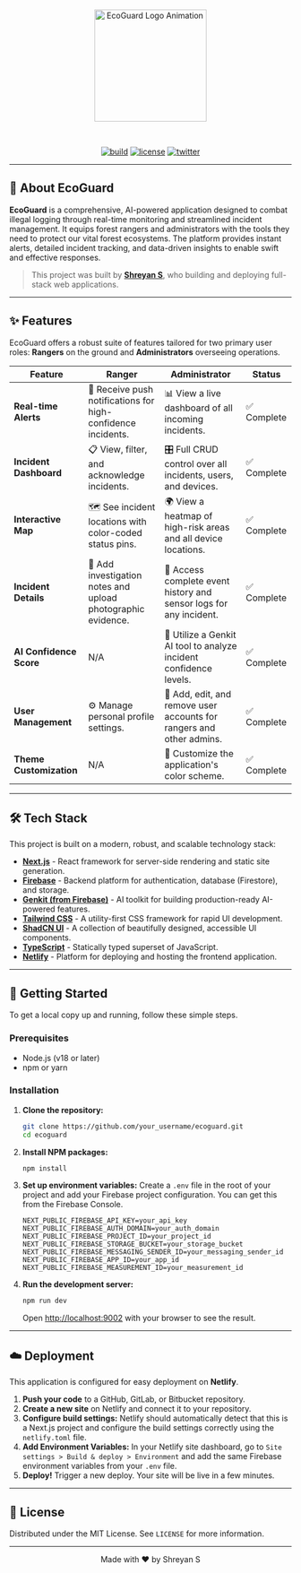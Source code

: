 
<div align="center">
  <br />
  <p>
    <a href="https://ecoguard.app"><img src="https://raw.githubusercontent.com/firebase/studio-images/main/EcoGuard/ecoguard-logo-animation.svg" width="200" alt="EcoGuard Logo Animation" /></a>
  </p>
  <br />
  <p>
    <a href="#"><img src="https://img.shields.io/badge/build-passing-brightgreen?style=for-the-badge" alt="build" /></a>
    <a href="#"><img src="https://img.shields.io/badge/license-MIT-blue?style=for-the-badge" alt="license" /></a>
    <a href="https://twitter.com/firebase"><img src="https://img.shields.io/twitter/follow/firebase?style=for-the-badge&logo=twitter" alt="twitter" /></a>
  </p>
</div>

---

## 🌲 About EcoGuard

**EcoGuard** is a comprehensive, AI-powered application designed to combat illegal logging through real-time monitoring and streamlined incident management. It equips forest rangers and administrators with the tools they need to protect our vital forest ecosystems. The platform provides instant alerts, detailed incident tracking, and data-driven insights to enable swift and effective responses.

> This project was built by **[Shreyan S](https://www.shreyan.site)**, who building and deploying full-stack web applications.

---

## ✨ Features

EcoGuard offers a robust suite of features tailored for two primary user roles: **Rangers** on the ground and **Administrators** overseeing operations.

| Feature                 | Ranger                                                               | Administrator                                                          | Status      |
| ----------------------- | -------------------------------------------------------------------- | ---------------------------------------------------------------------- | ----------- |
| **Real-time Alerts**    | 📲 Receive push notifications for high-confidence incidents.         | 📊 View a live dashboard of all incoming incidents.                    | ✅ Complete  |
| **Incident Dashboard**  | 📋 View, filter, and acknowledge incidents.                          | 🎛️ Full CRUD control over all incidents, users, and devices.         | ✅ Complete  |
| **Interactive Map**     | 🗺️ See incident locations with color-coded status pins.              | 🌍 View a heatmap of high-risk areas and all device locations.         | ✅ Complete  |
| **Incident Details**    | 📝 Add investigation notes and upload photographic evidence.         | 📜 Access complete event history and sensor logs for any incident.   | ✅ Complete  |
| **AI Confidence Score** | N/A                                                                  | 🤖 Utilize a Genkit AI tool to analyze incident confidence levels.    | ✅ Complete  |
| **User Management**     | ⚙️ Manage personal profile settings.                                | 👥 Add, edit, and remove user accounts for rangers and other admins.   | ✅ Complete  |
| **Theme Customization** | N/A                                                                  | 🎨 Customize the application's color scheme.                           | ✅ Complete  |

---

## 🛠️ Tech Stack

This project is built on a modern, robust, and scalable technology stack:

-   **[Next.js](https://nextjs.org/)** - React framework for server-side rendering and static site generation.
-   **[Firebase](https://firebase.google.com/)** - Backend platform for authentication, database (Firestore), and storage.
-   **[Genkit (from Firebase)](https://firebase.google.com/docs/genkit)** - AI toolkit for building production-ready AI-powered features.
-   **[Tailwind CSS](https://tailwindcss.com/)** - A utility-first CSS framework for rapid UI development.
-   **[ShadCN UI](https://ui.shadcn.com/)** - A collection of beautifully designed, accessible UI components.
-   **[TypeScript](https://www.typescriptlang.org/)** - Statically typed superset of JavaScript.
-   **[Netlify](https://www.netlify.com/)** - Platform for deploying and hosting the frontend application.

---

## 🚀 Getting Started

To get a local copy up and running, follow these simple steps.

### Prerequisites

-   Node.js (v18 or later)
-   npm or yarn

### Installation

1.  **Clone the repository:**
    ```sh
    git clone https://github.com/your_username/ecoguard.git
    cd ecoguard
    ```

2.  **Install NPM packages:**
    ```sh
    npm install
    ```

3.  **Set up environment variables:**
    Create a `.env` file in the root of your project and add your Firebase project configuration. You can get this from the Firebase Console.
    ```env
    NEXT_PUBLIC_FIREBASE_API_KEY=your_api_key
    NEXT_PUBLIC_FIREBASE_AUTH_DOMAIN=your_auth_domain
    NEXT_PUBLIC_FIREBASE_PROJECT_ID=your_project_id
    NEXT_PUBLIC_FIREBASE_STORAGE_BUCKET=your_storage_bucket
    NEXT_PUBLIC_FIREBASE_MESSAGING_SENDER_ID=your_messaging_sender_id
    NEXT_PUBLIC_FIREBASE_APP_ID=your_app_id
    NEXT_PUBLIC_FIREBASE_MEASUREMENT_ID=your_measurement_id
    ```

4.  **Run the development server:**
    ```sh
    npm run dev
    ```
    Open [http://localhost:9002](http://localhost:9002) with your browser to see the result.

---

## ☁️ Deployment

This application is configured for easy deployment on **Netlify**.

1.  **Push your code** to a GitHub, GitLab, or Bitbucket repository.
2.  **Create a new site** on Netlify and connect it to your repository.
3.  **Configure build settings:** Netlify should automatically detect that this is a Next.js project and configure the build settings correctly using the `netlify.toml` file.
4.  **Add Environment Variables:** In your Netlify site dashboard, go to `Site settings > Build & deploy > Environment` and add the same Firebase environment variables from your `.env` file.
5.  **Deploy!** Trigger a new deploy. Your site will be live in a few minutes.

---

## 📜 License

Distributed under the MIT License. See `LICENSE` for more information.

---

<div align="center">
  <p>Made with ❤️ by Shreyan S</p>
</div>
